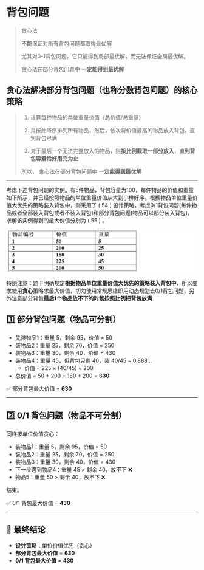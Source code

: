 # 背包问题

> 贪心法
>
> **不能**保证对所有背包问题都取得最优解
>
> 尤其对0-1背包问题，它只能得到局部最优解，而无法保证全局最优解。
>
> 贪心法在部分背包问题中 **一定能得到最优解**

## 贪心法解决部分背包问题（也称分数背包问题）的核心策略

> 1. 计算每种物品的单位重量价值（总价值/总重量）
>
> 2. 并按此降序排列所有物品。然后，依次将价值最高的物品放入背包，直到背包已满
> 3. 对于最后一个无法完整放入的物品，则**按比例截取一部分放入**，**直到背包容量恰好用完为止**
>
> 所以， 贪心法在部分背包问题中 **一定能得到最优解**

---

考虑下述背包问题的实例。有5件物品，背包容量为100，每件物品的价值和重量如下所示，并已经按照物品的单位重量价值从大到小排好序。根据物品单位重量价值大优先的策略装入背包中，则采用了  ( 54 )  设计策略。考虑0/1背包问题(每件物品或者全部装入背包或者不装入背包)和部分背包问题(物品可以部分装入背包)，求解该实例得到的最大价值分别为  ( 55 ) 。

![image-20250906195056529](../../img/image-20250906195056529.png)

特别注意：题干明确规定**根据物品单位重量价值大优先的策略装入背包中**，所以要求使用**贪心**策略求最大价值，切勿使用常规思维即用动态规划去0/1背包问题，另外注意部分背包**最后1个物品放不下的时候按照比例把背包放满**

## 1️⃣ 部分背包问题（物品可分割）

- 先装物品1：重量 5，剩余 95，价值 = 50
- 装物品2：重量 25，剩余 70，价值 = 250
- 装物品3：重量 30，剩余 40，价值 = 430
- 装物品4：重量 45，但背包只剩 40，装 40/45 = 0.888…
  - 价值 = 225 × (40/45) ≈ 200
- 总价值 = 50 + 200 + 180 + 200 = **630**

✅ 部分背包最大价值 = **630**

------

## 2️⃣ 0/1 背包问题（物品不可分割）

同样按单位价值贪心：

- 装物品1：重量 5，剩余 95，价值 = 50
- 装物品2：重量 25，剩余 70，价值 = 250
- 装物品3：重量 30，剩余 40，价值 = 430
- 下一步遇到物品4：重量 45 > 剩余 40，放不下 ❌
- 物品5：重量 50 > 剩余 40，放不下 ❌

结束。

✅ 0/1 背包最大价值 = **430**

------

## 🎯 最终结论

- **设计策略**：单位价值优先（贪心）
- **部分背包最大价值** = **630**
- **0/1 背包最大价值** = **430**
